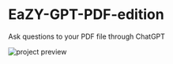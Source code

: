 # EaZY-GPT-PDF-edition
Ask questions to your PDF file through ChatGPT

![project preview](https://github.com/the-Luke-R/EaZY-GPT-PDF-edition/assets/118010668/d33a3e91-7b58-4cd0-a461-1bb2b31a195e)
